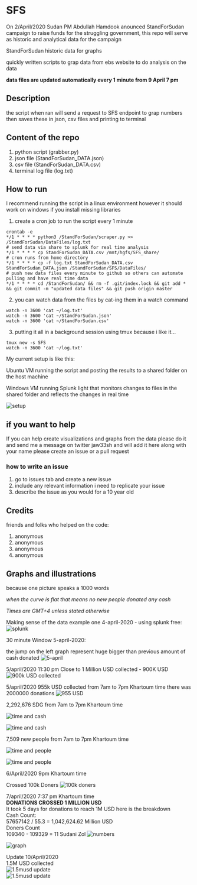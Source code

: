 # SFS
On 2/April/2020 Sudan PM Abdullah Hamdook anounced StandForSudan campaign to raise funds for the struggling government, this repo will serve as historic and analytical data for the campaign<br>

StandForSudan historic data for graphs

quickly written scripts to grap data from ebs website to do analysis on the data


**data files are updated automatically every 1 minute from 9 April 7 pm**


## Description
the script when ran will send a request to SFS endpoint to grap numbers
then saves these in json, csv files and printing to terminal

## Content of the repo
1. python script (grabber.py)
2. json file (StandForSudan_DATA.json)
3. csv file (StandForSudan_DATA.csv)
4. terminal log file (log.txt)

## How to run
I recommend running the script in a linux environment however it should work on windows if you install missing libraries

1. create a cron job to run the script every 1 minute

```
crontab -e
*/1 * * * * python3 /StandForSudan/scraper.py >> /StandForSudan/DataFiles/log.txt
# send data via share to splunk for real time analysis
*/1 * * * * cp StandForSudan_DATA.csv /mnt/hgfs/SFS_share/
# cron runs from home directory
*/1 * * * * cp -f log.txt StandForSudan_DATA.csv StandForSudan_DATA.json /StandForSudan/SFS/DataFiles/
# push new data files every minute to github so others can automate pulling and have real time data
*/1 * * * * cd /StandForSudan/ && rm -f .git/index.lock && git add * && git commit -m "updated data files" && git push origin master
```

2. you can watch data from the files by cat-ing them in a watch command

```
watch -n 3600 'cat ~/log.txt'
watch -n 3600 'cat ~/StandForSudan.json'
watch -n 3600 'cat ~/StandForSudan.csv'
```
3. putting it all in a background session using tmux because i like it...

```
tmux new -s SFS
watch -n 3600 'cat ~/log.txt'

```


My current setup is like this:

Ubuntu VM running the script and posting the results to a shared folder on the host machine

Windows VM running Splunk light that monitors changes to files in the shared folder and reflects the changes in real time

![setup](Images/realtime-analytics.png "real time setup")




## if you want to help
If you can help create visualizations and graphs from the data please do it and send me a message on twitter jaw33sh and will add it here along with your name
please create an issue or a pull request

### how to write an issue
1. go to issues tab and create a new issue
2. include any relevant information i need to replicate your issue
3. describe the issue as you would for a 10 year old


## Credits
friends and folks who helped on the code:
1. anonymous
2. anonymous
3. anonymous
4. anonymous


## Graphs and illustrations
because one picture speaks a 1000 words

*when the curve is flat that means no new people donated any cash*

*Times are GMT+4 unless stated otherwise*

Making sense of the data example one 4-april-2020 - using splunk free:
![splunk](Images/time-chart-01.png "Overtime")


30 minute Window 5-april-2020:

the jump on the left graph represent huge bigger than previous amount of cash donated
![5-april](Images/30-minute-window.png "30 minute window of data")

5/april/2020 11:30 pm
Close to 1 Million USD collected - 900K USD
![900k USD collected](Images/900k-usd.png "900k USD collected so far")

5/april/2020
955k USD collected
from 7am to 7pm Khartoum time there was 2000000 donations
![955 USD](Images/955k-usd-7am-to-7pm.png "955k USD")

2,292,676‬ SDG from 7am to 7pm Khartoum time

![time and cash](Images/numbers-1.png "50571223")

![time and cash](Images/numbers-2.png "52863899")

7,509 new people from 7am to 7pm Khartoum time

![time and people](Images/numbers-3.png "90960")

![time and people](Images/numbers-4.png "98469")

6/April/2020 9pm Khartoum time

Crossed 100k Doners
![100k doners](Images/100k-doners.png "100k doners")

7/april/2020 7:37 pm Khartoum time<br>
 **DONATIONS CROSSED 1 MILLION USD** <br>
It took 5 days for donations to reach 1M USD here is the breakdown<br>
Cash Count:<br>
57657142 / 55.3 = 1,042,624.62 Million USD
<br>
Doners Count<br>
109340 - 109329 = 11 Sudani Zol
![](Images/1M-USD-mark-7-april-19_38pm.png "numbers")

![](Images/1M-USD-mark-7-april-19_38pm02.png "graph")


Update 10/April/2020 <br>
1.5M USD collected<br>
![1.5musd update](Images/update-10-april-1.5m-usd.png "1.5M USD update")
<br>
![1.5musd update](Images/update-10-april.png "10 April update")
